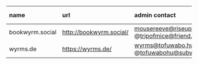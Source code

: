 
| name | url | admin contact | open registration |
| :--- | :-- | :------------ | :---------------- |
| bookwyrm.social | http://bookwyrm.social/ | mousereeve@riseup.net / @tripofmice@friend.camp | ❌ |
| wyrms.de | https://wyrms.de/ | wyrms@tofuwabo.hu / @tofuwabohu@subversive.zone | ❌ | 

